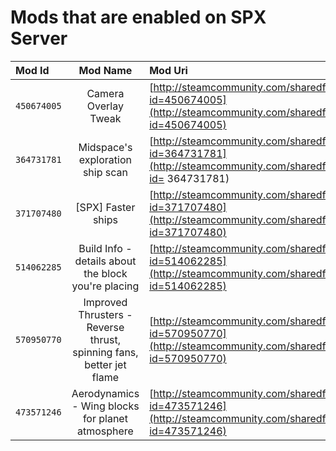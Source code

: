 Mods that are enabled on SPX Server
===================================

Mod Id| Mod Name | Mod Uri
:------|:----------:|:--------
`450674005`|Camera Overlay Tweak|[http://steamcommunity.com/sharedfiles/filedetails/?id=450674005](http://steamcommunity.com/sharedfiles/filedetails/?id=450674005)
`364731781`|Midspace's exploration ship scan|[http://steamcommunity.com/sharedfiles/filedetails/?id=364731781](http://steamcommunity.com/sharedfiles/filedetails/?id= 364731781)
`371707480`|[SPX] Faster ships|[http://steamcommunity.com/sharedfiles/filedetails/?id=371707480](http://steamcommunity.com/sharedfiles/filedetails/?id=371707480)
`514062285`|Build Info - details about the block you're placing|[http://steamcommunity.com/sharedfiles/filedetails/?id=514062285](http://steamcommunity.com/sharedfiles/filedetails/?id=514062285)
`570950770`|Improved Thrusters - Reverse thrust, spinning fans, better jet flame|[http://steamcommunity.com/sharedfiles/filedetails/?id=570950770](http://steamcommunity.com/sharedfiles/filedetails/?id=570950770)
`473571246`|Aerodynamics - Wing blocks for planet atmosphere|[http://steamcommunity.com/sharedfiles/filedetails/?id=473571246](http://steamcommunity.com/sharedfiles/filedetails/?id=473571246)
